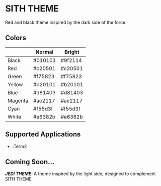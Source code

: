 # SITH THEME

Red and black theme inspired by the dark side of the force.

## Colors

|         | Normal  | Bright  |
| ------- | ------- | ------- |
| Black   | #010101 | #9f2114 |
| Red     | #c20501 | #c20501 |
| Green   | #f75823 | #f75823 |
| Yellow  | #b20101 | #b20101 |
| Blue    | #d81403 | #d81403 |
| Magenta | #ae2117 | #ae2117 |
| Cyan    | #f55d3f | #f55d3f |
| White   | #e6382b | #e6382b |

## Supported Applications
* iTerm2

## Coming Soon...

**_JEDI THEME_**: A theme inspired by the light side, designed to complement SITH THEME
